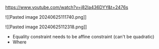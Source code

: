 https://www.youtube.com/watch?v=j82Ia436DYY&t=2476s

![[Pasted image 20240625111740.png]]


![[Pasted image 20240625112318.png]]

- Equality constraint needs to be affine constraint (can't be quadratic)
- Where 

